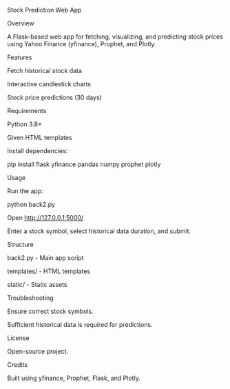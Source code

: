 Stock Prediction Web App

Overview

A Flask-based web app for fetching, visualizing, and predicting stock prices using Yahoo Finance (yfinance), Prophet, and Plotly.

Features

Fetch historical stock data

Interactive candlestick charts

Stock price predictions (30 days)

Requirements

Python 3.8+

Given HTML templates

Install dependencies:

pip install flask yfinance pandas numpy prophet plotly

Usage

Run the app:

python back2.py

Open http://127.0.0.1:5000/

Enter a stock symbol, select historical data duration, and submit.

Structure

back2.py - Main app script

templates/ - HTML templates

static/ - Static assets

Troubleshooting

Ensure correct stock symbols.

Sufficient historical data is required for predictions.

License

Open-source project.

Credits

Built using yfinance, Prophet, Flask, and Plotly.

